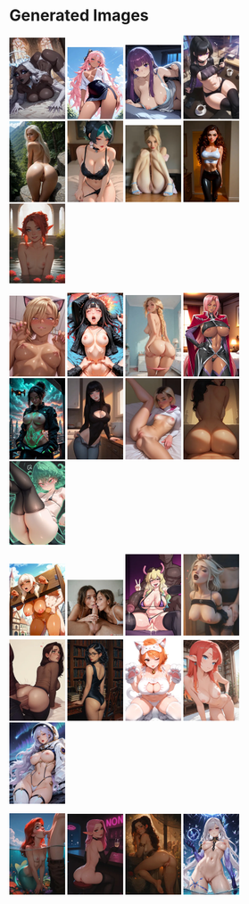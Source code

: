 # Generated Images



<img src="2025_10_01_01_thumb.webp" width="100"/> <img src="2025_10_01_02_thumb.webp" width="100"/> <img src="2025_10_01_03_thumb.webp" width="100"/> <img src="2025_10_01_04_thumb.webp" width="100"/> <img src="2025_10_01_05_thumb.webp" width="100"/> <img src="2025_10_01_06_thumb.webp" width="100"/> <img src="2025_10_01_07_thumb.webp" width="100"/> <img src="2025_10_01_08_thumb.webp" width="100"/> <img src="2025_10_01_09_thumb.webp" width="100"/>

<img src="2025_10_01_10_thumb.webp" width="100"/> <img src="2025_10_01_11_thumb.webp" width="100"/> <img src="2025_10_01_12_thumb.webp" width="100"/> <img src="2025_10_01_13_thumb.webp" width="100"/> <img src="2025_10_01_14_thumb.webp" width="100"/> <img src="2025_10_01_15_thumb.webp" width="100"/> <img src="2025_10_01_16_thumb.webp" width="100"/> <img src="2025_10_01_17_thumb.webp" width="100"/> <img src="2025_10_01_18_thumb.webp" width="100"/>

<img src="2025_10_01_19_thumb.webp" width="100"/> <img src="2025_10_01_20_thumb.webp" width="100"/> <img src="2025_10_01_21_thumb.webp" width="100"/> <img src="2025_10_01_22_thumb.webp" width="100"/> <img src="2025_10_01_23_thumb.webp" width="100"/> <img src="2025_10_01_24_thumb.webp" width="100"/> <img src="2025_10_01_25_thumb.webp" width="100"/> <img src="2025_10_01_26_thumb.webp" width="100"/> <img src="2025_10_01_27_thumb.webp" width="100"/>

<img src="2025_10_01_28_thumb.webp" width="100"/> <img src="2025_10_01_29_thumb.webp" width="100"/> <img src="2025_10_01_30_thumb.webp" width="100"/> <img src="2025_10_01_31_thumb.webp" width="100"/>